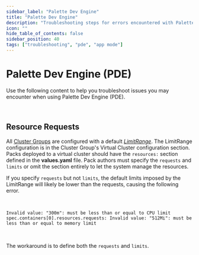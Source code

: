 ```yaml
---
sidebar_label: "Palette Dev Engine"
title: "Palette Dev Engine"
description: "Troubleshooting steps for errors encountered with Palette Dev Engine."
icon: ""
hide_table_of_contents: false
sidebar_position: 40
tags: ["troubleshooting", "pde", "app mode"]
---
```





# Palette Dev Engine (PDE)

Use the following content to help you troubleshoot issues you may encounter when using Palette Dev Engine (PDE).

<br />


## Resource Requests

All [Cluster Groups](../clusters/cluster-groups/cluster-groups.md) are configured with a default [*LimitRange*](https://kubernetes.io/docs/concepts/policy/limit-range/). The LimitRange configuration is in the Cluster Group's Virtual Cluster configuration section. Packs deployed to a virtual cluster should have the `resources:` section defined in the **values.yaml** file. Pack authors must specify the `requests` and `limits` or omit the section entirely to let the system manage the resources.


If you specify `requests` but not `limits`, the default limits imposed by the LimitRange will likely be lower than the requests, causing the following error.

<br />

```hideClipboard shell
Invalid value: "300m": must be less than or equal to CPU limit spec.containers[0].resources.requests: Invalid value: "512Mi": must be less than or equal to memory limit
```
<br />

The workaround is to define both the `requests` and `limits`.


<br />